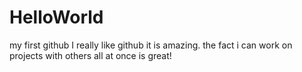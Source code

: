 # HelloWorld
my first github
I really like github it is amazing. the fact i can work on projects with others all at once is great!
